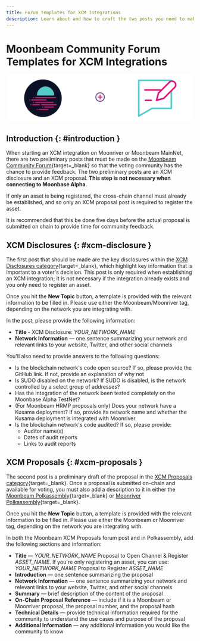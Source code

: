 ```yaml
---
title: Forum Templates for XCM Integrations
description: Learn about and how to craft the two posts you need to make on the Moonbeam Community Forum when creating a cross-chain integration with Moonbeam.
---
```


# Moonbeam Community Forum Templates for XCM Integrations

![Forum Templates Banner](/images/builders/interoperability/xcm/xc-registration/forum-templates/forum-banner.png)

## Introduction {: #introduction }

When starting an XCM integration on Moonriver or Moonbeam MainNet, there are two preliminary posts that must be made on the [Moonbeam Community Forum](https://forum.moonbeam.foundation/){target=_blank} so that the voting community has the chance to provide feedback. The two preliminary posts are an XCM disclosure and an XCM proposal. **This step is not necessary when connecting to Moonbase Alpha.**

If only an asset is being registered, the cross-chain channel must already be established, and so only an XCM proposal post is required to register the asset.

It is recommended that this be done five days before the actual proposal is submitted on chain to provide time for community feedback.

## XCM Disclosures {: #xcm-disclosure }

The first post that should be made are the key disclosures within the [XCM Disclosures category](https://forum.moonbeam.foundation/c/xcm-hrmp/xcm-disclosures/15){target=_blank}, which highlight key information that is important to a voter's decision. This post is only required when establishing an XCM integration; it is not necessary if the integration already exists and you only need to register an asset.

Once you hit the **New Topic** button, a template is provided with the relevant information to be filled in. Please use either the Moonbeam/Moonriver tag, depending on the network you are integrating with.

In the post, please provide the following information:

- **Title** - XCM Disclosure: *YOUR_NETWORK_NAME*
- **Network Information** — one sentence summarizing your network and relevant links to your website, Twitter, and other social channels

You'll also need to provide answers to the following questions:

- Is the blockchain network's code open source? If so, please provide the GitHub link. If not, provide an explanation of why not
- Is SUDO disabled on the network? If SUDO is disabled, is the network controlled by a select group of addresses?  
- Has the integration of the network been tested completely on the Moonbase Alpha TestNet?  
- (For Moonbeam HRMP proposals only) Does your network have a Kusama deployment? If so, provide its network name and whether the Kusama deployment is integrated with Moonriver
- Is the blockchain network's code audited? If so, please provide:
  - Auditor name(s)
  - Dates of audit reports
  - Links to audit reports

## XCM Proposals {: #xcm-proposals }

The second post is a preliminary draft of the proposal in the [XCM Proposals category](https://forum.moonbeam.foundation/c/xcm-hrmp/xcm-proposals/14){target=_blank}. Once a proposal is submitted on-chain and available for voting, you must also add a description to it in either the [Moonbeam Polkassembly](https://moonbeam.polkassembly.io/opengov){target=_blank} or [Moonriver Polkassembly](https://moonriver.polkassembly.io/opengov){target=_blank}.

Once you hit the **New Topic** button, a template is provided with the relevant information to be filled in. Please use either the Moonbeam or Moonriver tag, depending on the network you are integrating with.

In both the Moonbeam XCM Proposals forum post and in Polkassembly, add the following sections and information:

- **Title** — *YOUR_NETWORK_NAME* Proposal to Open Channel & Register *ASSET_NAME*. If you're only registering an asset, you can use: *YOUR_NETWORK_NAME* Proposal to Register *ASSET_NAME*
- **Introduction** — one sentence summarizing the proposal
- **Network Information** — one sentence summarizing your network and relevant links to your website, Twitter, and other social channels
- **Summary** — brief description of the content of the proposal
- **On-Chain Proposal Reference** — include if it is a Moonbeam or Moonriver proposal, the proposal number, and the proposal hash
- **Technical Details** — provide technical information required for the community to understand the use cases and purpose of the proposal
- **Additional Information** — any additional information you would like the community to know
